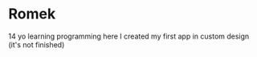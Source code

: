 # Romek
14 yo learning programming
here I created my first app in custom design (it's not finished)
